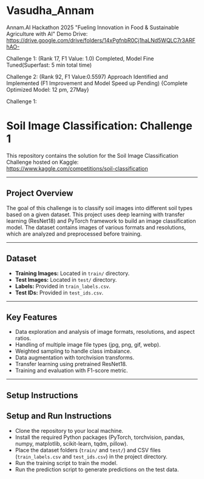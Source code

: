 # Vasudha_Annam
Annam.AI Hackathon 2025    "Fueling Innovation in Food &amp; Sustainable Agriculture with AI"
Demo Drive: https://drive.google.com/drive/folders/14xPgfnbR0Cj1haLNd5WQLC7r3ARFhAO-

Challenge 1:  (Rank 17, F1 Value: 1.0) Completed, Model Fine Tuned(Superfast: 5 min total time)

Challenge 2: (Rank 92, F1 Value:0.5597) Approach Identified and Implemented (F1 Improvement and Model Speed up Pending)  {Complete Optimized Model: 12 pm, 27May} 



Challenge 1:
# Soil Image Classification: Challenge 1

This repository contains the solution for the Soil Image Classification Challenge hosted on Kaggle:  
https://www.kaggle.com/competitions/soil-classification

---

## Project Overview

The goal of this challenge is to classify soil images into different soil types based on a given dataset. This project uses deep learning with transfer learning (ResNet18) and PyTorch framework to build an image classification model. The dataset contains images of various formats and resolutions, which are analyzed and preprocessed before training.

---

## Dataset

- **Training Images:** Located in `train/` directory.
- **Test Images:** Located in `test/` directory.
- **Labels:** Provided in `train_labels.csv`.
- **Test IDs:** Provided in `test_ids.csv`.

---

## Key Features

- Data exploration and analysis of image formats, resolutions, and aspect ratios.
- Handling of multiple image file types (jpg, png, gif, webp).
- Weighted sampling to handle class imbalance.
- Data augmentation with torchvision transforms.
- Transfer learning using pretrained ResNet18.
- Training and evaluation with F1-score metric.

---

## Setup Instructions

## Setup and Run Instructions

- Clone the repository to your local machine.
- Install the required Python packages (PyTorch, torchvision, pandas, numpy, matplotlib, scikit-learn, tqdm, pillow).
- Place the dataset folders (`train/` and `test/`) and CSV files (`train_labels.csv` and `test_ids.csv`) in the project directory.
- Run the training script to train the model.
- Run the prediction script to generate predictions on the test data.

